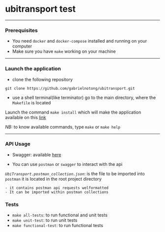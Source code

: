 # ubitransport test

---

### Prerequisites

- You need `docker` and `docker-compose` installed and running on your computer
- Make sure you have `make` working on your machine

---

### Launch the application

- clone the following repository

```
git clone https://github.com/gabrielnotong/ubitransport.git
```

- use a shell terminal(like terminator) go to the main directory, where the `Makefile` is located

Launch the command `make install` which will make the application available on this [link](http://localhost:8000/api)

*NB:* to know available commands, type `make` or `make help`

---

### API Usage

- Swagger: available [here](http://localhost:8000/api)

- You can use `postman` or `swagger` to interact with the api

*`UbiTransport.postman_collection.json`*: is the file to be imported into `postman` it is located in the root project directory

```
- it contains postman api requests welformatted
- It can be imported within postman collections
```

### Tests

- `make all-tests`: to run functional and unit tests
- `make unit-test`: to run unit tests
- `make functional-test`: to run functional tests

